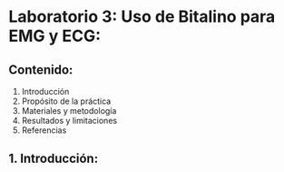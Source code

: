 # Laboratorio 3: Uso de Bitalino para EMG y ECG:

## Contenido:
1. Introducción
2. Propósito de la práctica
3. Materiales y metodología
4. Resultados y limitaciones
5. Referencias

 ## 1. Introducción:
